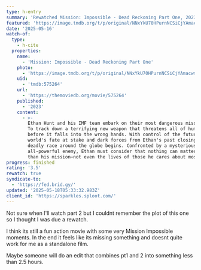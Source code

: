 ```yaml
---
type: h-entry
summary: 'Rewatched Mission: Impossible - Dead Reckoning Part One, 2023 - ★★★½'
featured: 'https://image.tmdb.org/t/p/original/NNxYkU70HPurnNCSiCjYAmacwm.jpg'
date: '2025-05-16'
watch-of:
  type:
    - h-cite
  properties:
    name:
      - 'Mission: Impossible - Dead Reckoning Part One'
    photo:
      - 'https://image.tmdb.org/t/p/original/NNxYkU70HPurnNCSiCjYAmacwm.jpg'
    uid:
      - 'tmdb:575264'
    url:
      - 'https://themoviedb.org/movie/575264'
    published:
      - '2023'
    content:
      - >-
        Ethan Hunt and his IMF team embark on their most dangerous mission yet:
        To track down a terrifying new weapon that threatens all of humanity
        before it falls into the wrong hands. With control of the future and the
        world's fate at stake and dark forces from Ethan's past closing in, a
        deadly race around the globe begins. Confronted by a mysterious,
        all-powerful enemy, Ethan must consider that nothing can matter more
        than his mission—not even the lives of those he cares about most.
progress: finished
rating: '3.5'
rewatch: true
syndicate-to:
  - 'https://fed.brid.gy/'
updated: '2025-05-18T05:33:32.983Z'
client_id: 'https://sparkles.sploot.com/'
---
```

Not sure when I'll watch part 2 but I couldnt remember the plot of this one so I thought I was due a rewatch.

I think its still a fun action movie with some very Mission Impossible moments. In the end it feels like its missing something and doesnt quite work for me as a standalone film.

Maybe someone will do an edit that combines pt1 and 2 into something less than 2.5 hours.

